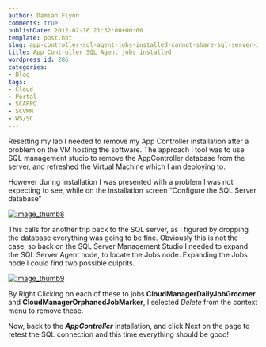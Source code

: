 ```yaml
---
author: Damian.Flynn
comments: true
publishDate: 2012-02-16 21:32:00+00:00
template: post.hbt
slug: app-controller-sql-agent-jobs-installed-cannot-share-sql-server-instance
title: App Controller SQL Agent jobs installed
wordpress_id: 286
categories:
- Blog
tags:
- Cloud
- Portal
- SCAPPC
- SCVMM
- WS/SC
---
```


Resetting my lab I needed to remove my App Controller installation after a problem on the VM hosting the software. The approach i tool was to use SQL management studio to remove the AppController database from the server, and refreshed the Virtual Machine which I am deploying to.

However during installation I was presented with a problem I was not expecting to see, while on the installation screen “Configure the SQL Server database”

[![image_thumb8](http://172.21.10.63:84/wp-content/uploads/2014/02/image_thumb8_thumb1.png)](http://172.21.10.63:84/wp-content/uploads/2014/02/image_thumb81.png)

This calls for another trip back to the SQL server, as I figured by dropping the database everything was going to be fine. Obviously this is not the case, so back on the SQL Server Management Studio I needed to expand the SQL Server Agent node, to locate the Jobs node. Expanding the Jobs node I could find two possible culprits.

[![image_thumb9](http://172.21.10.63:84/wp-content/uploads/2014/02/image_thumb9_thumb.png)](http://172.21.10.63:84/wp-content/uploads/2014/02/image_thumb91.png)

By Right Clicking on each of these to jobs **CloudManagerDailyJobGroomer** and **CloudManagerOrphanedJobMarker**, I selected _Delete_ from the context menu to remove these.

Now, back to the **_AppController_** installation, and click Next on the page to retest the SQL connection and this time everything should be good!
